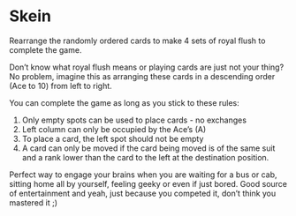 # Skein
Rearrange the randomly ordered cards to make 4 sets of royal flush to complete the game.

Don’t know what royal flush means or playing cards are just not your thing?
No problem, imagine this as arranging these cards in a descending order (Ace to 10) from left to right.

You can complete the game as long as you stick to these rules:
1. Only empty spots can be used to place cards - no exchanges
2. Left column can only be occupied by the Ace’s (A)
3. To place a card, the left spot should not be empty
4. A card can only be moved if the card being moved is of the same suit and a rank lower than the card to the left at the destination position. 
 
Perfect way to engage your brains when you are waiting for a bus or cab, sitting home all by yourself, feeling geeky or even if just bored.  Good source of entertainment and yeah, just because you competed it, don’t think you mastered it ;)
